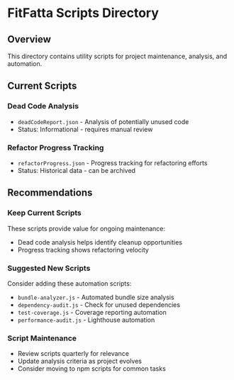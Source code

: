 
# FitFatta Scripts Directory

## Overview
This directory contains utility scripts for project maintenance, analysis, and automation.

## Current Scripts

### Dead Code Analysis
- `deadCodeReport.json` - Analysis of potentially unused code
- Status: Informational - requires manual review

### Refactor Progress Tracking  
- `refactorProgress.json` - Progress tracking for refactoring efforts
- Status: Historical data - can be archived

## Recommendations

### Keep Current Scripts
These scripts provide value for ongoing maintenance:
- Dead code analysis helps identify cleanup opportunities
- Progress tracking shows refactoring velocity

### Suggested New Scripts
Consider adding these automation scripts:
- `bundle-analyzer.js` - Automated bundle size analysis
- `dependency-audit.js` - Check for unused dependencies
- `test-coverage.js` - Coverage reporting automation
- `performance-audit.js` - Lighthouse automation

### Script Maintenance
- Review scripts quarterly for relevance
- Update analysis criteria as project evolves
- Consider moving to npm scripts for common tasks
